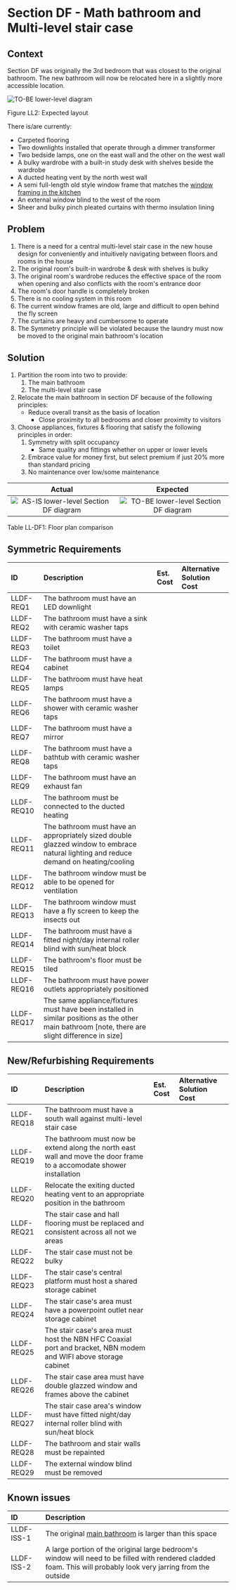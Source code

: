 # Section DF - Math bathroom and Multi-level stair case

## Context

Section DF was originally the 3rd bedroom that was closest to the original bathroom. The new bathroom will now be relocated here in a slightly more accessible location.

![TO-BE lower-level diagram](Lower-Level-TO-BE-sections.svg)

Figure LL2: Expected layout

There is/are currently:
* Carpeted flooring
* Two downlights installed that operate through a dimmer transformer
* Two bedside lamps, one on the east wall and the other on the west wall
* A bulky wardrobe with a built-in study desk with shelves beside the wardrobe  
* A ducted heating vent by the north west wall
* A semi full-length old style window frame that matches the [window framing in the kitchen](./section-H-requirements.md)
* An external window blind to the west of the room
* Sheer and bulky pinch pleated curtains with thermo insulation lining


## Problem

1. There is a need for a central multi-level stair case in the new house design for conveniently and intuitively navigating between floors and rooms in the house
2. The original room's built-in wardrobe & desk with shelves is bulky
3. The original room's wardrobe reduces the effective space of the room when opening and also conflicts with the room's entrance door
4. The room's door handle is completely broken 
5. There is no cooling system in this room
6. The current window frames are old, large and difficult to open behind the fly screen
7. The curtains are heavy and cumbersome to operate
8. The Symmetry principle will be violated because the laundry must now be moved to the original main bathroom's location 


## Solution

1. Partition the room into two to provide:
    1. The main bathroom 
    2. The multi-level stair case
2. Relocate the main bathroom in section DF because of the following principles:
    * Reduce overall transit as the basis of location
        - Close proximity to all bedrooms and closer proximity to visitors
2. Choose appliances, fixtures & flooring that satisfy the following principles in order:
    1. Symmetry with split occupancy 
        - Same quality and fittings whether on upper or lower levels 
    2. Embrace value for money first, but select premium if just 20% more than standard pricing
    3. No maintenance over low/some maintenance

|Actual|Expected|
|:---:|:---:|
|![AS-IS lower-level Section DF diagram](Lower-Level-AS-IS-section-DF.svg)|![TO-BE lower-level Section DF diagram](Lower-Level-TO-BE-section-DF.svg)|

Table LL-DF1: Floor plan comparison


## Symmetric Requirements

|ID|Description|Est. Cost|Alternative Solution Cost|
|:---|:---|:---|:---|
|LLDF-REQ1|The bathroom must have an LED downlight|||
|LLDF-REQ2|The bathroom must have a sink with ceramic washer taps|||
|LLDF-REQ3|The bathroom must have a toilet|||
|LLDF-REQ4|The bathroom must have a cabinet|||
|LLDF-REQ5|The bathroom must have heat lamps|||
|LLDF-REQ6|The bathroom must have a shower with ceramic washer taps|||
|LLDF-REQ7|The bathroom must have a mirror|||
|LLDF-REQ8|The bathroom must have a bathtub with ceramic washer taps|||
|LLDF-REQ9|The bathroom must have an exhaust fan|||
|LLDF-REQ10|The bathroom must be connected to the ducted heating|||
|LLDF-REQ11|The bathroom must have an appropriately sized double glazzed window to embrace natural lighting and reduce demand on heating/cooling|||
|LLDF-REQ12|The bathroom window must be able to be opened for ventilation|||
|LLDF-REQ13|The bathroom window must have a fly screen to keep the insects out|||
|LLDF-REQ14|The bathroom must have a fitted night/day internal roller blind with sun/heat block|||
|LLDF-REQ15|The bathroom's floor must be tiled|||
|LLDF-REQ16|The bathroom must have power outlets appropriately positioned|||
|LLDF-REQ17|The same appliance/fixtures must have been installed in similar positions as the other main bathroom [note, there are slight difference in size]|||


## New/Refurbishing Requirements

|ID|Description|Est. Cost|Alternative Solution Cost|
|:---|:---|:---|:---|
|LLDF-REQ18|The bathroom must have a south wall against multi-level stair case|||
|LLDF-REQ19|The bathroom must now be extend along the north east wall and move the door frame to a accomodate shower installation|||
|LLDF-REQ20|Relocate the exiting ducted heating vent to an appropriate position in the bathroom |||
|LLDF-REQ21|The stair case and hall flooring must be replaced and consistent across all not we areas|||
|LLDF-REQ22|The stair case must not be bulky|||
|LLDF-REQ23|The stair case's central platform must host a shared storage cabinet|||
|LLDF-REQ24|The stair case's area must have a powerpoint outlet near storage cabinet|||
|LLDF-REQ25|The stair case's area must host the NBN HFC Coaxial port and bracket, NBN modem and WIFI above storage cabinet|||
|LLDF-REQ26|The stair case area must have double glazzed window and frames above the cabinet|||
|LLDF-REQ27|The stair case area's window must have fitted night/day internal roller blind with sun/heat block|||
|LLDF-REQ28|The bathroom and stair walls must be repainted|||
|LLDF-REQ29|The external window blind must be removed|||


## Known issues

|ID|Description|
|:---|:---|
|LLDF-ISS-1|The original [main bathroom](./section-A-requirements.md) is larger than this space|
|LLDF-ISS-2|A large portion of the original large bedroom's window will need to be filled with rendered cladded foam. This will probably look very jarring from the outside|
